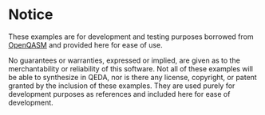 # Notice

These examples are for development and testing purposes borrowed from [OpenQASM]() and provided here for ease of use.

No guarantees or warranties, expressed or implied, are given as to the merchantability or reliability of this software. Not all of these examples will be able to synthesize in QEDA, nor is there any license, copyright, or patent granted by the inclusion of these examples. They are used purely for development purposes as references and included here for ease of development.